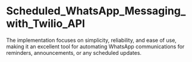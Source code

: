 # Scheduled_WhatsApp_Messaging_with_Twilio_API
The implementation focuses on simplicity, reliability, and ease of use, making it an excellent tool for automating WhatsApp communications for reminders, announcements, or any scheduled updates.
